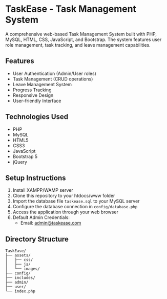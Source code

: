 # TaskEase - Task Management System

A comprehensive web-based Task Management System built with PHP, MySQL, HTML, CSS, JavaScript, and Bootstrap. The system features user role management, task tracking, and leave management capabilities.

## Features

- User Authentication (Admin/User roles)
- Task Management (CRUD operations)
- Leave Management System
- Progress Tracking
- Responsive Design
- User-friendly Interface

## Technologies Used

- PHP
- MySQL
- HTML5
- CSS3
- JavaScript
- Bootstrap 5
- jQuery

## Setup Instructions

1. Install XAMPP/WAMP server
2. Clone this repository to your htdocs/www folder
3. Import the database file `taskease.sql` to your MySQL server
4. Configure the database connection in `config/database.php`
5. Access the application through your web browser
6. Default Admin Credentials:
   - Email: admin@taskease.com

## Directory Structure

```
TaskEase/
├── assets/
│   ├── css/
│   ├── js/
│   └── images/
├── config/
├── includes/
├── admin/
├── user/
└── index.php
```
